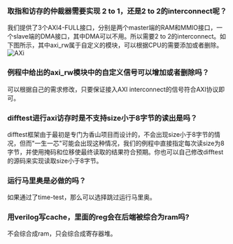 ### 取指和访存的仲裁器需要实现 2 to 1，还是2 to 2的interconnect呢？

我们提供了3个AXI4-FULL接口，分别是两个master端的RAM和MMIO接口，一个slave端的DMA接口，其中DMA可以不用。所以需要2 to 2的interconnect。如下图所示，其中axi_rw属于自定义的模块，可以根据CPU的需要添加或者删除。
![AXi](./2021-08-19_QA_Session/AXI.svg)

### 例程中给出的axi_rw模块中的自定义信号可以增加或者删除吗？

可以根据自己的需求修改，只要保证接入AXI interconnect的信号符合AXI协议即可。

### difftest进行axi访存时是不支持size小于8字节的读出是吗？

difftest框架由于最初是专门为香山项目而设计的，不会出现size小于8字节的情况，但而"一生一芯"可能会出现这种情况，我们的例程中直接指定每次读size为8字节，并使用掩码和位移使最终读取的结果符合预期。你也可以自己修改difftest的源码来实现读取size小于8字节。

### 运行马里奥是必做的吗？

如果通过了time-test，那么可以选择跳过运行马里奥。

### 用verilog写cache，里面的reg会在后端被综合为ram吗?

不会综合成ram，只会综合成寄存器堆。
